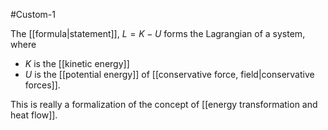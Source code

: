 #Custom-1 

The [[formula|statement]], $L = K-U$ forms the Lagrangian of a system, where

- $K$ is the [[kinetic energy]]
- $U$ is the [[potential energy]] of [[conservative force, field|conservative forces]].

This is really a formalization of the concept of [[energy transformation and heat flow]].
